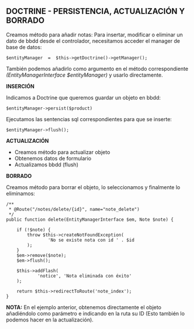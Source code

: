 ## DOCTRINE - PERSISTENCIA, ACTUALIZACIÓN Y BORRADO



Creamos método para añadir notas:
Para insertar, modificar o eliminar un dato de bbdd desde el controlador, necesitamos acceder el manager de base de datos:
  

    $entityManager  =  $this->getDoctrine()->getManager();

También podemos añadirlo como argumento en el método correspondiente *(EntityManagerInterface $entityManager)* y usarlo directamente.

  
**INSERCIÓN**

Indicamos a Doctrine que queremos guardar un objeto en bbdd:

    $entityManager->persist($product)

Ejecutamos las sentencias sql correspondientes para que se inserte:

    $entityManager->flush();  

**ACTUALIZACIÓN**
  

- Creamos método para actualizar objeto
- Obtenemos datos de formulario
- Actualizamos bbdd (flush)

    

**BORRADO**
  

Creamos método para borrar el objeto, lo seleccionamos y finalmente lo eliminamos:

  

    /**
     * @Route("/notes/delete/{id}", name="note_delete")
     */
    public function delete(EntityManagerInterface $em, Note $note) {

        if (!$note) {
            throw $this->createNotFoundException(
                    'No se existe nota con id ' . $id
            );
        }
        $em->remove($note);
        $em->flush();

        $this->addFlash(
                'notice', 'Nota eliminada con éxito'
        );        
        
        return $this->redirectToRoute('note_index');
    }
  

**NOTA:** En el ejemplo anterior, obtenemos directamente el objeto añadiéndolo como parámetro e indicando en la ruta su ID (Esto también lo podemos hacer en la actualización). 


  



